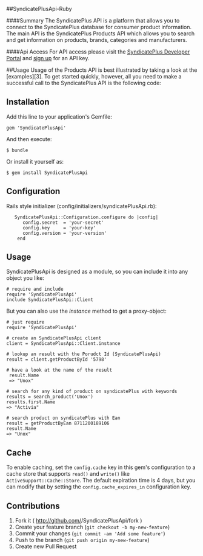 ##SyndicatePlusApi-Ruby

####Summary
The SyndicatePlus API is a platform that allows you to connect to the SyndicatePlus database for consumer product information. The main API is the SyndicatePlus Products API which allows you to search and get information on products, brands, categories and manufacturers.

####Api Access
For API access please visit the [SyndicatePlus Developer Portal][1] and [sign up][2] for an API key.

[1]: http://syndicateplus.com/developer-api/
[2]: http://syndicateplus.com/api-signup/

##Usage
Usage of the Products API is best illustrated by taking a look at the [examples][3]. To get started quickly, however, all you need to make a successful call to the SyndicatePlus API is the following code:

## Installation

Add this line to your application's Gemfile:

    gem 'SyndicatePlusApi'

And then execute:

    $ bundle

Or install it yourself as:

    $ gem install SyndicatePlusApi

## Configuration

Rails style initializer (config/initializers/syndicatePlusApi.rb):

       SyndicatePlusApi::Configuration.configure do |config|
          config.secret  = 'your-secret'
          config.key     = 'your-key'
          config.version = 'your-version'
        end

## Usage
SyndicatePlusApi is designed as a module, so you can include it into any object you like:

    # require and include
    require 'SyndicatePlusApi'
    include SyndicatePlusApi::Client


But you can also use the *instance* method to get a proxy-object:

    # just require
    require 'SyndicatePlusApi'
    
    # create an SyndicatePlusApi client
    client = SyndicatePlusApi::Client.instance
    
    # lookup an result with the Porudct Id (SyndicatePlusApi)
    result = client.getProductById '5798'
    
    # have a look at the name of the result
     result.Name
     => "Unox"

    # search for any kind of product on syndicatePlus with keywords
    results = search_product('Unox')
    results.first.Name
    => "Activia"

    # search product on syndicatePlus with Ean
    result = getProductByEan 8711200189106
    result.Name
    => "Unox"

## Cache
To enable caching, set the `config.cache` key in this gem's configuration to a
cache store that supports `read()` and `write()` like `ActiveSupport::Cache::Store`.
The default expiration time is 4 days, but you can modify that by setting the
`config.cache_expires_in` configuration key.

## Contributions
1. Fork it ( http://github.com/<my-github-username>/SyndicatePlusApi/fork )
2. Create your feature branch (`git checkout -b my-new-feature`)
3. Commit your changes (`git commit -am 'Add some feature'`)
4. Push to the branch (`git push origin my-new-feature`)
5. Create new Pull Request

